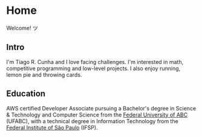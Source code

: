 # Home

Welcome! &#x30C4;

## Intro

I'm Tiago R. Cunha and I love facing challenges. I'm interested in math, competitive programming and low-level projects. I also enjoy running, lemon pie and throwing cards.

## Education

AWS certified Developer Associate pursuing a Bachelor's degree in Science & Technology and Computer Science from the [Federal University of ABC](https://www.ufabc.edu.br/) (UFABC), with a technical degree in Information Technology from the [Federal Institute of São Paulo](https://www.ifsp.edu.br/index.php) (IFSP).

